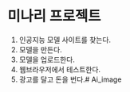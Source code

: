 # 미나리 프로젝트
1. 인공지능 모델 사이트를 찾는다.
2. 모델을 만든다.
3. 모델을 업로드한다.
4. 웹브라우저에서 테스트한다.
5. 광고를 달고 돈을 번다.# Ai_image

